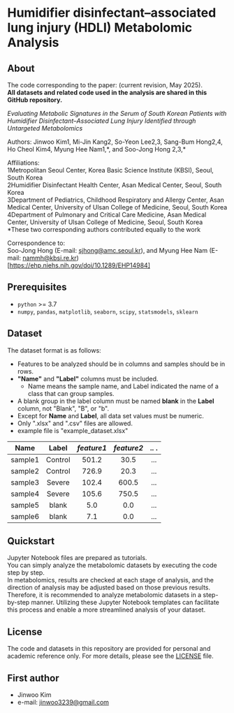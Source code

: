 # Humidifier disinfectant–associated lung injury (HDLI) Metabolomic Analysis 

## About
The code corresponding to the paper: (current revision, May 2025).  
**All datasets and related code used in the analysis are shared in this GitHub repository.**

*Evaluating Metabolic Signatures in the Serum of South Korean Patients with Humidifier Disinfectant–Associated Lung Injury Identified through Untargeted Metabolomics*

Authors:
Jinwoo Kim1, Mi-Jin Kang2, So-Yeon Lee2,3, Sang-Bum Hong2,4, Ho Cheol Kim4, Myung Hee Nam1,\*, and Soo-Jong Hong 2,3,\*

Affiliations:  
1Metropolitan Seoul Center, Korea Basic Science Institute (KBSI), Seoul, South Korea    
2Humidifier Disinfectant Health Center, Asan Medical Center, Seoul, South Korea  
3Department of Pediatrics, Childhood Respiratory and Allergy Center, Asan Medical Center, University of Ulsan College of Medicine, Seoul, South Korea  
4Department of Pulmonary and Critical Care Medicine, Asan Medical Center, University of Ulsan College of Medicine, Seoul, South Korea  
*These two corresponding authors contributed equally to the work  

Correspondence to:  
Soo-Jong Hong (E-mail: sjhong@amc.seoul.kr), and Myung Hee Nam (E-mail: nammh@kbsi.re.kr)  
[https://ehp.niehs.nih.gov/doi/10.1289/EHP14984]  


## Prerequisites
* `python` >= 3.7
* `numpy`, `pandas`, `matplotlib`, `seaborn`, `scipy`, `statsmodels`, `sklearn`  

## Dataset
The dataset format is as follows:  

* Features to be analyzed should be in columns and samples should be in rows.  
* **"Name"** and **"Label"** columns must be included.  
    - Name means the sample name, and Label indicated the name of a class that can group samples.  
* A blank group in the label column must be named **blank** in the **Label** column, not "Blank", "B", or "b".  
* Except for **Name** and **Label**, all data set values must be numeric.  
* Only ".xlsx" and ".csv" files are allowed.  
* example file is "example_dataset.xlsx"  



Name        |Label       |*feature1*  |*feature2*  |..   .      |
:----------:|:----------:|:----------:|:----------:|:----------:| 
sample1     |Control     |501.2       |30.5        |...         |
sample2     |Control     |726.9       |20.3        |...         |
sample3     |Severe      |102.4       |600.5       |...         |
sample4     |Severe      |105.6       |750.5       |...         |
sample5     |blank       |5.0         |0.0         |...         |
sample6     |blank       |7.1         |0.0         |...         |


## Quickstart
Jupyter Notebook files are prepared as tutorials.  
You can simply analyze the metabolomic datasets by executing the code step by step.  
In metabolomics, results are checked at each stage of analysis, and the direction of analysis may be adjusted based on those previous results. Therefore, it is recommended to analyze metabolomic datasets in a step-by-step manner. Utilizing these Jupyter Notebook templates can facilitate this process and enable a more streamlined analysis of your dataset.


## License
The code and datasets in this repository are provided for personal and academic reference only. For more details, please see the [LICENSE](./LICENSE) file.


## First author
* Jinwoo Kim
* e-mail: jinwoo3239@gmail.com
